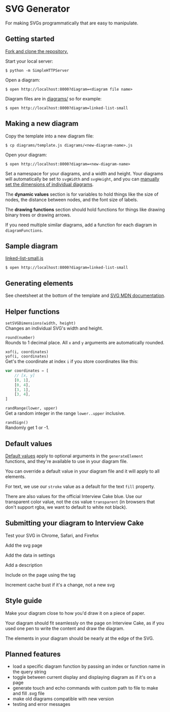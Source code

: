# SVG Generator

For making SVGs programmatically that are easy to manipulate.



## Getting started

[Fork and clone the repository.](https://help.github.com/articles/fork-a-repo/)

Start your local server:

    $ python -m SimpleHTTPServer

Open a diagram:

    $ open http://localhost:8000?diagram=<diagram file name>

Diagram files are in [diagrams/](diagrams/) so for example:

    $ open http://localhost:8000?diagram=linked-list-small



## Making a new diagram

Copy the template into a new diagram file:

    $ cp diagrams/template.js diagrams/<new-diagram-name>.js

Open your diagram:

    $ open http://localhost:8000?diagram=<new-diagram-name>

Set a namespace for your diagrams, and a width and height. Your diagrams will automatically be set to `svgWidth` and `svgHeight`, and you can [manually set the dimensions of individual diagrams](#helper-functions).

The **dynamic values** section is for variables to hold things like the size of nodes, the distance between nodes, and the font size of labels.

The **drawing functions** section should hold functions for things like drawing binary trees or drawing arrows.

If you need multiple similar diagrams, add a function for each diagram in `diagramFunctions`.



## Sample diagram

[linked-list-small.js](diagrams/linked-list-small.js)

    $ open http://localhost:8000?diagram=linked-list-small



## Generating elements

See cheetsheet at the bottom of the template and [SVG MDN documentation](https://developer.mozilla.org/en-US/docs/Web/SVG).



## Helper functions

`setSVGDimensions(width, height)` <br/>
Changes an individual SVG's width and height.

`round(number)` <br/>
Rounds to 1 decimal place. All `x` and `y` arguments are automatically rounded.

`xof(i, coordinates)` <br/>
`yof(i, coordinates)` <br/>
Get's the coordinate at index `i` if you store coordinates like this:

```javascript
var coordinates = [
    // [x, y]
    [0, 1],
    [0, 4],
    [3, 1],
    [3, 4],
]
```

`randRange(lower, upper)` <br/>
Get a random integer in the range `lower..upper` inclusive.

`randSign()` <br/>
Randomly get 1 or -1.



## Default values

[Default values](js/default_values.js) apply to optional arguments in the `generateElement` functions, and they're available to use in your diagram file.

You can override a default value in your diagram file and it will apply to all elements.

For text, we use our `stroke` value as a default for the text `fill` property.

There are also values for the official Interview Cake blue. Use our transparent color value, not the css value `transparent` (in browsers that don't support rgba, we want to default to white not black).



## Submitting your diagram to Interview Cake

Test your SVG in Chrome, Safari, and Firefox

Add the svg page

Add the data in settings

Add a description

Include on the page using the tag

Increment cache bust if it's a change, not a new svg



## Style guide

Make your diagram close to how you'd draw it on a piece of paper.

Your diagram should fit seamlessly on the page on Interview Cake, as if you used one pen to write the content and draw the diagram.

The elements in your diagram should be nearly at the edge of the SVG.



## Planned features

- load a specific diagram function by passing an index or function name in the query string
- toggle between current display and displaying diagram as if it's on a page
- generate touch and echo commands with custom path to file to make and fill .svg file
- make old diagrams compatible with new version
- testing and error messages
